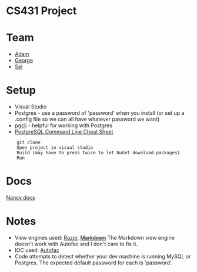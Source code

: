 # CS431 Project

# Team
- [Adam](https://github.com/adamr5000)
- [George](https://github.com/GeorgeHahn)
- [Sai](https://github.com/somsai002)

# Setup

- Visual Studio
- Postgres - use a password of 'password' when you install (or set up a .config file so we can all have whatever password we want)
- [pgcli](http://pgcli.com/) - helpful for working with Postgres
- [PostgreSQL Command Line Cheat Sheet](https://gist.github.com/jmeridth/f2ad6b580ae18501c538#file-postgresql_command_line_cheat_sheet-md)

```
	git clone
	Open project in visual studio
	Build (may have to press twice to let NuGet download packages)
	Run
```

# Docs
[Nancy docs](https://github.com/NancyFx/Nancy/wiki/Documentation)

# Notes
- View engines used: [Razor](https://github.com/aspnet/Razor), <s>[Markdown](http://blog.jonathanchannon.com/2013/04/08/using-a-markdown-viewengine-with-nancy/)</s> The Markdown view engine doesn't work with Autofac and I don't care to fix it.
- IOC used: [Autofac](http://autofac.org/)
- Code attempts to detect whether your dev machine is running MySQL or Postgres. The expected default password for each is 'password'.